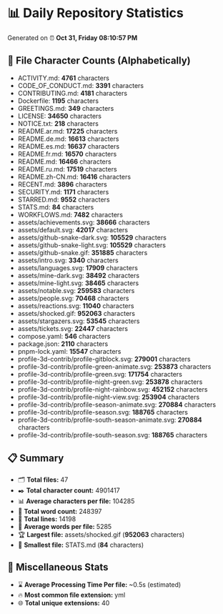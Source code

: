# 📊 Daily Repository Statistics
Generated on ⏰ **Oct 31, Friday 08:10:57 PM**

## 📂 File Character Counts (Alphabetically)
- ACTIVITY.md: **4761** characters
- CODE_OF_CONDUCT.md: **3391** characters
- CONTRIBUTING.md: **4181** characters
- Dockerfile: **1195** characters
- GREETINGS.md: **349** characters
- LICENSE: **34650** characters
- NOTICE.txt: **218** characters
- README.ar.md: **17225** characters
- README.de.md: **16613** characters
- README.es.md: **16637** characters
- README.fr.md: **16570** characters
- README.md: **16466** characters
- README.ru.md: **17519** characters
- README.zh-CN.md: **16416** characters
- RECENT.md: **3896** characters
- SECURITY.md: **1171** characters
- STARRED.md: **9552** characters
- STATS.md: **84** characters
- WORKFLOWS.md: **7482** characters
- assets/achievements.svg: **38666** characters
- assets/default.svg: **42017** characters
- assets/github-snake-dark.svg: **105529** characters
- assets/github-snake-light.svg: **105529** characters
- assets/github-snake.gif: **351885** characters
- assets/intro.svg: **3340** characters
- assets/languages.svg: **17909** characters
- assets/mine-dark.svg: **38492** characters
- assets/mine-light.svg: **38465** characters
- assets/notable.svg: **259583** characters
- assets/people.svg: **70468** characters
- assets/reactions.svg: **11040** characters
- assets/shocked.gif: **952063** characters
- assets/stargazers.svg: **53545** characters
- assets/tickets.svg: **22447** characters
- compose.yaml: **546** characters
- package.json: **2110** characters
- pnpm-lock.yaml: **15547** characters
- profile-3d-contrib/profile-gitblock.svg: **279001** characters
- profile-3d-contrib/profile-green-animate.svg: **253873** characters
- profile-3d-contrib/profile-green.svg: **171754** characters
- profile-3d-contrib/profile-night-green.svg: **253878** characters
- profile-3d-contrib/profile-night-rainbow.svg: **452152** characters
- profile-3d-contrib/profile-night-view.svg: **253904** characters
- profile-3d-contrib/profile-season-animate.svg: **270884** characters
- profile-3d-contrib/profile-season.svg: **188765** characters
- profile-3d-contrib/profile-south-season-animate.svg: **270884** characters
- profile-3d-contrib/profile-south-season.svg: **188765** characters

## 📋 Summary
- 🗂️ **Total files:** 47
- ✒️ **Total character count:** 4901417
- 📊 **Average characters per file:** 104285
- 📝 **Total word count:** 248397
- 🧾 **Total lines:** 14198
- 📐 **Average words per file:** 5285
- 🏆 **Largest file:** assets/shocked.gif (**952063** characters)
- 🥉 **Smallest file:** STATS.md (**84** characters)

## 🌟 Miscellaneous Stats
- ⌛ **Average Processing Time Per file:** ~0.5s (estimated)
- 🔥 **Most common file extension:** yml
- 🌐 **Total unique extensions:** 40
